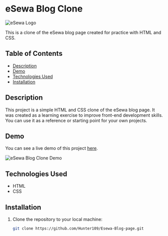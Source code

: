 # eSewa Blog Clone

![eSewa Logo](https://cdn.esewa.com.np/ui/images/esewa_og.png?111)

This is a clone of the eSewa blog page created for practice with HTML and CSS.

## Table of Contents

- [Description](#description)
- [Demo](#demo)
- [Technologies Used](#technologies-used)
- [Installation](#installation)

## Description

This project is a simple HTML and CSS clone of the eSewa blog page. It was created as a learning exercise to improve front-end development skills. You can use it as a reference or starting point for your own projects.

## Demo

You can see a live demo of this project [here](https://blog.esewa.com.np/).

![eSewa Blog Clone Demo](link-to-demo-screenshot.png)

## Technologies Used

- HTML
- CSS

## Installation

1. Clone the repository to your local machine:

   ```bash
   git clone https://github.com/Hunter109/Esewa-Blog-page.git
   ```
